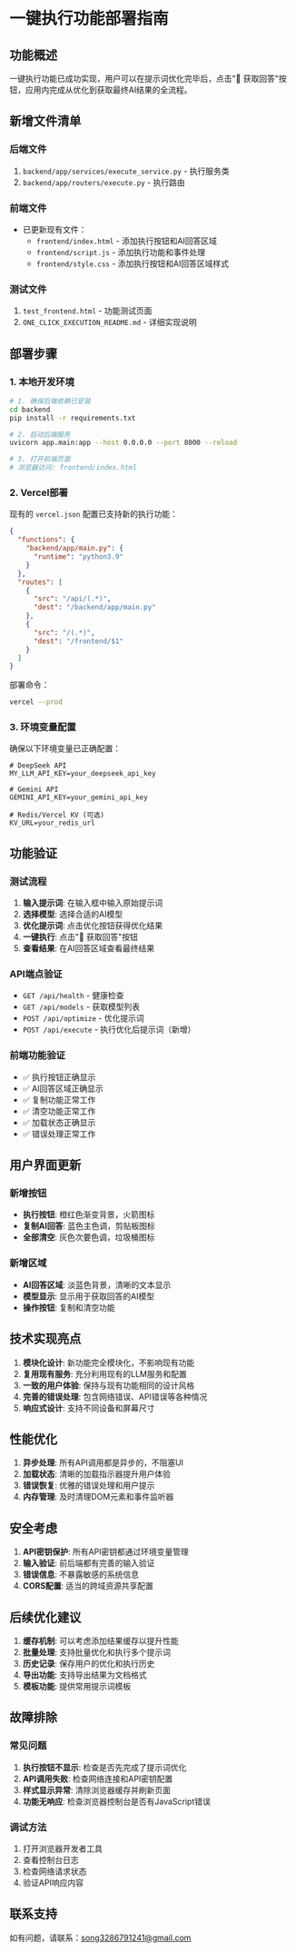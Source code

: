 # 一键执行功能部署指南

## 功能概述

一键执行功能已成功实现，用户可以在提示词优化完毕后，点击"🚀 获取回答"按钮，应用内完成从优化到获取最终AI结果的全流程。

## 新增文件清单

### 后端文件
1. `backend/app/services/execute_service.py` - 执行服务类
2. `backend/app/routers/execute.py` - 执行路由

### 前端文件
- 已更新现有文件：
  - `frontend/index.html` - 添加执行按钮和AI回答区域
  - `frontend/script.js` - 添加执行功能和事件处理
  - `frontend/style.css` - 添加执行按钮和AI回答区域样式

### 测试文件
1. `test_frontend.html` - 功能测试页面
2. `ONE_CLICK_EXECUTION_README.md` - 详细实现说明

## 部署步骤

### 1. 本地开发环境

```bash
# 1. 确保后端依赖已安装
cd backend
pip install -r requirements.txt

# 2. 启动后端服务
uvicorn app.main:app --host 0.0.0.0 --port 8000 --reload

# 3. 打开前端页面
# 浏览器访问: frontend/index.html
```

### 2. Vercel部署

现有的 `vercel.json` 配置已支持新的执行功能：

```json
{
  "functions": {
    "backend/app/main.py": {
      "runtime": "python3.9"
    }
  },
  "routes": [
    {
      "src": "/api/(.*)",
      "dest": "/backend/app/main.py"
    },
    {
      "src": "/(.*)",
      "dest": "/frontend/$1"
    }
  ]
}
```

部署命令：
```bash
vercel --prod
```

### 3. 环境变量配置

确保以下环境变量已正确配置：

```env
# DeepSeek API
MY_LLM_API_KEY=your_deepseek_api_key

# Gemini API  
GEMINI_API_KEY=your_gemini_api_key

# Redis/Vercel KV (可选)
KV_URL=your_redis_url
```

## 功能验证

### 测试流程
1. **输入提示词**: 在输入框中输入原始提示词
2. **选择模型**: 选择合适的AI模型
3. **优化提示词**: 点击优化按钮获得优化结果
4. **一键执行**: 点击"🚀 获取回答"按钮
5. **查看结果**: 在AI回答区域查看最终结果

### API端点验证
- `GET /api/health` - 健康检查
- `GET /api/models` - 获取模型列表
- `POST /api/optimize` - 优化提示词
- `POST /api/execute` - 执行优化后提示词（新增）

### 前端功能验证
- ✅ 执行按钮正确显示
- ✅ AI回答区域正确显示
- ✅ 复制功能正常工作
- ✅ 清空功能正常工作
- ✅ 加载状态正确显示
- ✅ 错误处理正常工作

## 用户界面更新

### 新增按钮
- **执行按钮**: 橙红色渐变背景，火箭图标
- **复制AI回答**: 蓝色主色调，剪贴板图标
- **全部清空**: 灰色次要色调，垃圾桶图标

### 新增区域
- **AI回答区域**: 淡蓝色背景，清晰的文本显示
- **模型显示**: 显示用于获取回答的AI模型
- **操作按钮**: 复制和清空功能

## 技术实现亮点

1. **模块化设计**: 新功能完全模块化，不影响现有功能
2. **复用现有服务**: 充分利用现有的LLM服务和配置
3. **一致的用户体验**: 保持与现有功能相同的设计风格
4. **完善的错误处理**: 包含网络错误、API错误等各种情况
5. **响应式设计**: 支持不同设备和屏幕尺寸

## 性能优化

1. **异步处理**: 所有API调用都是异步的，不阻塞UI
2. **加载状态**: 清晰的加载指示器提升用户体验
3. **错误恢复**: 优雅的错误处理和用户提示
4. **内存管理**: 及时清理DOM元素和事件监听器

## 安全考虑

1. **API密钥保护**: 所有API密钥都通过环境变量管理
2. **输入验证**: 前后端都有完善的输入验证
3. **错误信息**: 不暴露敏感的系统信息
4. **CORS配置**: 适当的跨域资源共享配置

## 后续优化建议

1. **缓存机制**: 可以考虑添加结果缓存以提升性能
2. **批量处理**: 支持批量优化和执行多个提示词
3. **历史记录**: 保存用户的优化和执行历史
4. **导出功能**: 支持导出结果为文档格式
5. **模板功能**: 提供常用提示词模板

## 故障排除

### 常见问题
1. **执行按钮不显示**: 检查是否先完成了提示词优化
2. **API调用失败**: 检查网络连接和API密钥配置
3. **样式显示异常**: 清除浏览器缓存并刷新页面
4. **功能无响应**: 检查浏览器控制台是否有JavaScript错误

### 调试方法
1. 打开浏览器开发者工具
2. 查看控制台日志
3. 检查网络请求状态
4. 验证API响应内容

## 联系支持

如有问题，请联系：song3286791241@gmail.com
